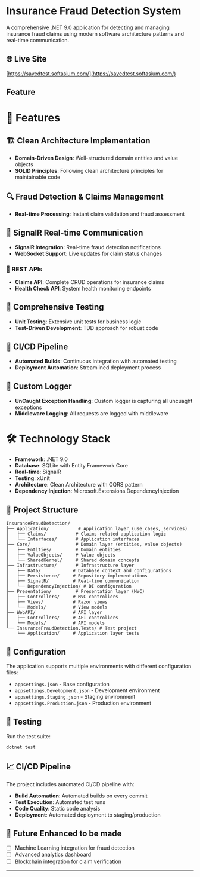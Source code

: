# Insurance Fraud Detection System

A comprehensive .NET 9.0 application for detecting and managing insurance fraud claims using modern software architecture patterns and real-time communication.

## 🌐 Live Site  
[https://sayedtest.softasium.com/](https://sayedtest.softasium.com/)

## Feature


# 🚀 Features

## 🏗️ Clean Architecture Implementation
- **Domain-Driven Design**: Well-structured domain entities and value objects
- **SOLID Principles**: Following clean architecture principles for maintainable code

## 🔍 Fraud Detection & Claims Management
- **Real-time Processing**: Instant claim validation and fraud assessment


## 📡 SignalR Real-time Communication
- **SignalR Integration**: Real-time fraud detection notifications
- **WebSocket Support**: Live updates for claim status changes 

### 🔌 REST APIs
- **Claims API**: Complete CRUD operations for insurance claims
- **Health Check API**: System health monitoring endpoints

## 🧪 Comprehensive Testing
- **Unit Testing**: Extensive unit tests for business logic
- **Test-Driven Development**: TDD approach for robust code

## 🔄 CI/CD Pipeline
- **Automated Builds**: Continuous integration with automated testing
- **Deployment Automation**: Streamlined deployment process

## 🔄 Custom Logger
- **UnCaught Exception Handling**: Custom logger is capturing all uncuaght exceptions
- **Middleware Logging**: All requests are logged with middleware



# 🛠️ Technology Stack

- **Framework**: .NET 9.0
- **Database**: SQLite with Entity Framework Core
- **Real-time**: SignalR
- **Testing**: xUnit
- **Architecture**: Clean Architecture with CQRS pattern
- **Dependency Injection**: Microsoft.Extensions.DependencyInjection

## 📁 Project Structure

```
InsuranceFraudDetection/
├── Application/           # Application layer (use cases, services)
│   ├── Claims/           # Claims-related application logic
│   └── Interfaces/       # Application interfaces
├── Core/                 # Domain layer (entities, value objects)
│   ├── Entities/         # Domain entities
│   ├── ValueObjects/     # Value objects
│   └── SharedKernel/     # Shared domain concepts
├── Infrastructure/       # Infrastructure layer
│   ├── Data/            # Database context and configurations
│   ├── Persistence/     # Repository implementations
│   ├── SignalR/         # Real-time communication
│   └── DependencyInjection/ # DI configuration
├── Presentation/         # Presentation layer (MVC)
│   ├── Controllers/     # MVC controllers
│   ├── Views/           # Razor views
│   └── Models/          # View models
├── WebAPI/              # API layer
│   ├── Controllers/     # API controllers
│   └── Models/          # API models
└── InsuranceFraudDetection.Tests/ # Test project
    └── Application/     # Application layer tests
```
  
 
## 🔧 Configuration

The application supports multiple environments with different configuration files:
- `appsettings.json` - Base configuration
- `appsettings.Development.json` - Development environment
- `appsettings.Staging.json` - Staging environment
- `appsettings.Production.json` - Production environment

## 🧪 Testing

Run the test suite:
```bash
dotnet test
```
 
## 📈 CI/CD Pipeline

The project includes automated CI/CD pipeline with:
- **Build Automation**: Automated builds on every commit
- **Test Execution**: Automated test runs
- **Code Quality**: Static code analysis
- **Deployment**: Automated deployment to staging/production
  

## 🔮 Future Enhanced to be made

- [ ] Machine Learning integration for fraud detection 
- [ ] Advanced analytics dashboard
- [ ] Blockchain integration for claim verification

--- 
